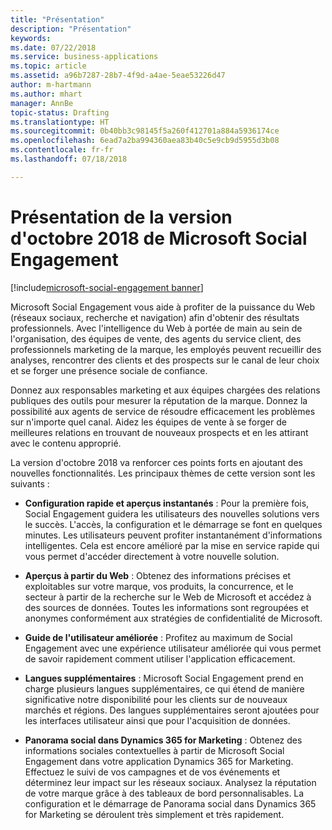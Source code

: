```yaml
---
title: "Présentation"
description: "Présentation"
keywords: 
ms.date: 07/22/2018
ms.service: business-applications
ms.topic: article
ms.assetid: a96b7287-28b7-4f9d-a4ae-5eae53226d47
author: m-hartmann
ms.author: mhart
manager: AnnBe
topic-status: Drafting
ms.translationtype: HT
ms.sourcegitcommit: 0b40bb3c98145f5a260f412701a884a5936174ce
ms.openlocfilehash: 6ead7a2ba994360aea83b40c5e9cb9d5955d3b08
ms.contentlocale: fr-fr
ms.lasthandoff: 07/18/2018

---
```


#  <a name="overview-of-microsoft-social-engagement-october-18-release"></a>Présentation de la version d'octobre 2018 de Microsoft Social Engagement

[!include[microsoft-social-engagement banner](../includes/microsoft-social-engagement.md)]



Microsoft Social Engagement vous aide à profiter de la puissance du Web (réseaux sociaux, recherche et navigation) afin d'obtenir des résultats professionnels. Avec l'intelligence du Web à portée de main au sein de l'organisation, des équipes de vente, des agents du service client, des professionnels marketing de la marque, les employés peuvent recueillir des analyses, rencontrer des clients et des prospects sur le canal de leur choix et se forger une présence sociale de confiance.

Donnez aux responsables marketing et aux équipes chargées des relations publiques des outils pour mesurer la réputation de la marque. Donnez la possibilité aux agents de service de résoudre efficacement les problèmes sur n'importe quel canal. Aidez les équipes de vente à se forger de meilleures relations en trouvant de nouveaux prospects et en les attirant avec le contenu approprié. 

La version d'octobre 2018 va renforcer ces points forts en ajoutant des nouvelles fonctionnalités. Les principaux thèmes de cette version sont les suivants :

- **Configuration rapide et aperçus instantanés** : Pour la première fois, Social Engagement guidera les utilisateurs des nouvelles solutions vers le succès. L'accès, la configuration et le démarrage se font en quelques minutes. Les utilisateurs peuvent profiter instantanément d'informations intelligentes. Cela est encore amélioré par la mise en service rapide qui vous permet d'accéder directement à votre nouvelle solution.

- **Aperçus à partir du Web** : Obtenez des informations précises et exploitables sur votre marque, vos produits, la concurrence, et le secteur à partir de la recherche sur le Web de Microsoft et accédez à des sources de données. Toutes les informations sont regroupées et anonymes conformément aux stratégies de confidentialité de Microsoft.
 
- **Guide de l'utilisateur améliorée** : Profitez au maximum de Social Engagement avec une expérience utilisateur améliorée qui vous permet de savoir rapidement comment utiliser l'application efficacement.

- **Langues supplémentaires** : Microsoft Social Engagement prend en charge plusieurs langues supplémentaires, ce qui étend de manière significative notre disponibilité pour les clients sur de nouveaux marchés et régions. Des langues supplémentaires seront ajoutées pour les interfaces utilisateur ainsi que pour l'acquisition de données.

- **Panorama social dans Dynamics 365 for Marketing** : Obtenez des informations sociales contextuelles à partir de Microsoft Social Engagement dans votre application Dynamics 365 for Marketing. Effectuez le suivi de vos campagnes et de vos événements et déterminez leur impact sur les réseaux sociaux. Analysez la réputation de votre marque grâce à des tableaux de bord personnalisables. La configuration et le démarrage de Panorama social dans Dynamics 365 for Marketing se déroulent très simplement et très rapidement.

